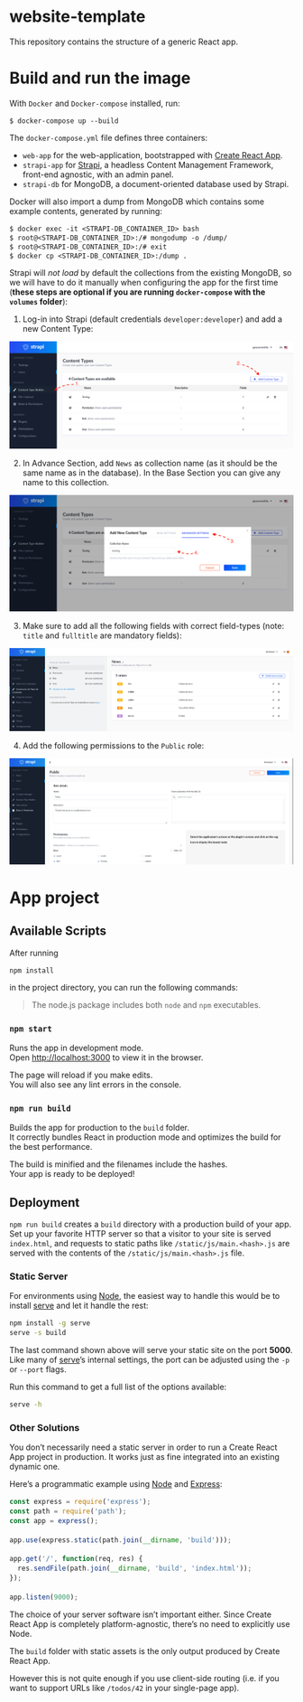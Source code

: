 # website-template

This repository contains the structure of a generic React app.

# Build and run the image

With `Docker` and `Docker-compose` installed, run:

```
$ docker-compose up --build
```

The `docker-compose.yml` file defines three containers:

* `web-app` for the web-application, bootstrapped with [Create React App](https://github.com/facebook/create-react-app).
* `strapi-app` for [Strapi](https://strapi.io/), a headless Content Management Framework, front-end agnostic, with an admin panel.
* `strapi-db` for MongoDB, a document-oriented database used by Strapi.

Docker will also import a dump from MongoDB which contains some example contents, generated by running:

```
$ docker exec -it <STRAPI-DB_CONTAINER_ID> bash
$ root@<STRAPI-DB_CONTAINER_ID>:/# mongodump -o /dump/
$ root@<STRAPI-DB_CONTAINER_ID>:/# exit
$ docker cp <STRAPI-DB_CONTAINER_ID>:/dump .
```

Strapi will *not load* by default the collections from the existing MongoDB, so we will have to do it manually when configuring the app for the first time (**these steps are optional if you are running `docker-compose` with the `volumes` folder**):

1. Log-in into Strapi (default credentials `developer:developer`) and add a new Content Type:

![](resources/tutorial_1.png)

2. In Advance Section, add `News` as collection name (as it should be the same name as in the database). In the Base Section you can give any name to this collection.

![](resources/tutorial_2.png)

3. Make sure to add all the following fields with correct field-types (note: `title` and `fulltitle` are mandatory fields):

![](resources/tutorial_3.png)

4. Add the following permissions to the `Public` role:

![](resources/tutorial_4.png)

# App project

## Available Scripts

After running

```
npm install
```

in the project directory, you can run the following commands:

> The node.js package includes both `node` and `npm` executables.

### `npm start`

Runs the app in development mode.<br>
Open [http://localhost:3000](http://localhost:3000) to view it in the browser.

The page will reload if you make edits.<br>
You will also see any lint errors in the console.

### `npm run build`

Builds the app for production to the `build` folder.<br>
It correctly bundles React in production mode and optimizes the build for the best performance.

The build is minified and the filenames include the hashes.<br>
Your app is ready to be deployed!

## Deployment

`npm run build` creates a `build` directory with a production build of your app. Set up your favorite HTTP server so that a visitor to your site is served `index.html`, and requests to static paths like `/static/js/main.<hash>.js` are served with the contents of the `/static/js/main.<hash>.js` file.

### Static Server

For environments using [Node](https://nodejs.org/), the easiest way to handle this would be to install [serve](https://github.com/zeit/serve) and let it handle the rest:

```sh
npm install -g serve
serve -s build
```

The last command shown above will serve your static site on the port **5000**. Like many of [serve](https://github.com/zeit/serve)’s internal settings, the port can be adjusted using the `-p` or `--port` flags.

Run this command to get a full list of the options available:

```sh
serve -h
```

### Other Solutions

You don’t necessarily need a static server in order to run a Create React App project in production. It works just as fine integrated into an existing dynamic one.

Here’s a programmatic example using [Node](https://nodejs.org/) and [Express](http://expressjs.com/):

```javascript
const express = require('express');
const path = require('path');
const app = express();

app.use(express.static(path.join(__dirname, 'build')));

app.get('/', function(req, res) {
  res.sendFile(path.join(__dirname, 'build', 'index.html'));
});

app.listen(9000);
```

The choice of your server software isn’t important either. Since Create React App is completely platform-agnostic, there’s no need to explicitly use Node.

The `build` folder with static assets is the only output produced by Create React App.

However this is not quite enough if you use client-side routing (i.e. if you want to support URLs like `/todos/42` in your single-page app).

